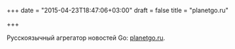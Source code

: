 +++
date = "2015-04-23T18:47:06+03:00"
draft = false
title = "planetgo.ru"

+++

<p>Русскоязычный агрегатор новостей Go: <a href="http://planetgo.ru/">planetgo.ru</a>.</p>

